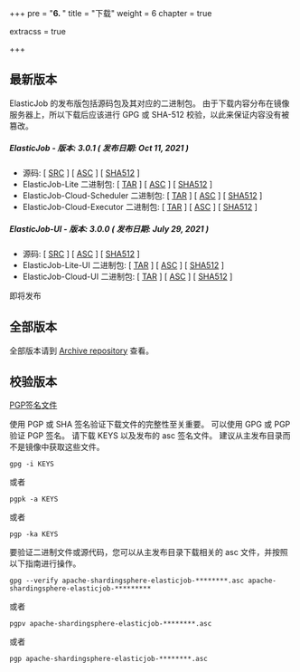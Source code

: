 +++
pre = "<b>6. </b>"
title = "下载"
weight = 6
chapter = true

extracss = true

+++

## 最新版本

ElasticJob 的发布版包括源码包及其对应的二进制包。
由于下载内容分布在镜像服务器上，所以下载后应该进行 GPG 或 SHA-512 校验，以此来保证内容没有被篡改。

##### ElasticJob - 版本: 3.0.1 ( 发布日期: Oct 11, 2021 )

- 源码: [ [SRC](https://www.apache.org/dyn/closer.cgi/shardingsphere/elasticjob-3.0.1/apache-shardingsphere-elasticjob-3.0.1-src.zip) ] [ [ASC](https://downloads.apache.org/shardingsphere/elasticjob-3.0.1/apache-shardingsphere-elasticjob-3.0.1-src.zip.asc) ] [ [SHA512](https://downloads.apache.org/shardingsphere/elasticjob-3.0.1/apache-shardingsphere-elasticjob-3.0.1-src.zip.sha512) ]
- ElasticJob-Lite 二进制包: [ [TAR](https://www.apache.org/dyn/closer.cgi/shardingsphere/elasticjob-3.0.1/apache-shardingsphere-elasticjob-3.0.1-lite-bin.tar.gz) ] [ [ASC](https://downloads.apache.org/shardingsphere/elasticjob-3.0.1/apache-shardingsphere-elasticjob-3.0.1-lite-bin.tar.gz.asc) ] [ [SHA512](https://downloads.apache.org/shardingsphere/elasticjob-3.0.1/apache-shardingsphere-elasticjob-3.0.1-lite-bin.tar.gz.sha512) ]
- ElasticJob-Cloud-Scheduler 二进制包: [ [TAR](https://www.apache.org/dyn/closer.cgi/shardingsphere/elasticjob-3.0.1/apache-shardingsphere-elasticjob-3.0.1-cloud-scheduler-bin.tar.gz) ] [ [ASC](https://downloads.apache.org/shardingsphere/elasticjob-3.0.1/apache-shardingsphere-elasticjob-3.0.1-cloud-scheduler-bin.tar.gz.asc) ] [ [SHA512](https://downloads.apache.org/shardingsphere/elasticjob-3.0.1/apache-shardingsphere-elasticjob-3.0.1-cloud-scheduler-bin.tar.gz.sha512) ]
- ElasticJob-Cloud-Executor 二进制包: [ [TAR](https://www.apache.org/dyn/closer.cgi/shardingsphere/elasticjob-3.0.1/apache-shardingsphere-elasticjob-3.0.1-cloud-executor-bin.tar.gz) ] [ [ASC](https://downloads.apache.org/shardingsphere/elasticjob-3.0.1/apache-shardingsphere-elasticjob-3.0.1-cloud-executor-bin.tar.gz.asc) ] [ [SHA512](https://downloads.apache.org/shardingsphere/elasticjob-3.0.1/apache-shardingsphere-elasticjob-3.0.1-cloud-executor-bin.tar.gz.sha512) ]

##### ElasticJob-UI - 版本: 3.0.0 ( 发布日期: July 29, 2021 )

- 源码: [ [SRC](https://www.apache.org/dyn/closer.cgi/shardingsphere/elasticjob-ui-3.0.0/apache-shardingsphere-elasticjob-3.0.0-ui-src.zip) ] [ [ASC](https://downloads.apache.org/shardingsphere/elasticjob-ui-3.0.0/apache-shardingsphere-elasticjob-3.0.0-ui-src.zip.asc) ] [ [SHA512](https://downloads.apache.org/shardingsphere/elasticjob-ui-3.0.0/apache-shardingsphere-elasticjob-3.0.0-ui-src.zip.sha512) ]
- ElasticJob-Lite-UI 二进制包: [ [TAR](https://www.apache.org/dyn/closer.cgi/shardingsphere/elasticjob-ui-3.0.0/apache-shardingsphere-elasticjob-3.0.0-lite-ui-bin.tar.gz) ] [ [ASC](https://downloads.apache.org/shardingsphere/elasticjob-ui-3.0.0/apache-shardingsphere-elasticjob-3.0.0-lite-ui-bin.tar.gz.asc) ] [ [SHA512](https://downloads.apache.org/shardingsphere/elasticjob-ui-3.0.0/apache-shardingsphere-elasticjob-3.0.0-lite-ui-bin.tar.gz.sha512) ]
- ElasticJob-Cloud-UI 二进制包: [ [TAR](https://www.apache.org/dyn/closer.cgi/shardingsphere/elasticjob-ui-3.0.0/apache-shardingsphere-elasticjob-3.0.0-cloud-ui-bin.tar.gz) ] [ [ASC](https://downloads.apache.org/shardingsphere/elasticjob-ui-3.0.0/apache-shardingsphere-elasticjob-3.0.0-cloud-ui-bin.tar.gz.asc) ] [ [SHA512](https://downloads.apache.org/shardingsphere/elasticjob-ui-3.0.0/apache-shardingsphere-elasticjob-3.0.0-cloud-ui-bin.tar.gz.sha512) ]

即将发布

## 全部版本

全部版本请到 [Archive repository](https://archive.apache.org/dist/shardingsphere/) 查看。

## 校验版本

[PGP签名文件](https://downloads.apache.org/shardingsphere/KEYS)

使用 PGP 或 SHA 签名验证下载文件的完整性至关重要。
可以使用 GPG 或 PGP 验证 PGP 签名。
请下载 KEYS 以及发布的 asc 签名文件。
建议从主发布目录而不是镜像中获取这些文件。

```shell
gpg -i KEYS
```

或者

```shell
pgpk -a KEYS
```

或者

```shell
pgp -ka KEYS
```

要验证二进制文件或源代码，您可以从主发布目录下载相关的 asc 文件，并按照以下指南进行操作。

```shell
gpg --verify apache-shardingsphere-elasticjob-********.asc apache-shardingsphere-elasticjob-*********
```

或者

```shell
pgpv apache-shardingsphere-elasticjob-********.asc
```

或者

```shell
pgp apache-shardingsphere-elasticjob-********.asc
```
